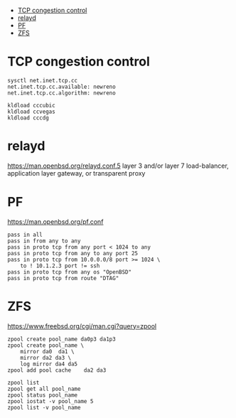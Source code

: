 <!-- TOC -->

- [TCP congestion control](#tcp-congestion-control)
- [relayd](#relayd)
- [PF](#pf)
- [ZFS](#zfs)

<!-- /TOC -->

# TCP congestion control

```
sysctl net.inet.tcp.cc
net.inet.tcp.cc.available: newreno
net.inet.tcp.cc.algorithm: newreno

kldload cccubic
kldload ccvegas
kldload cccdg
```

# relayd
https://man.openbsd.org/relayd.conf.5
layer 3 and/or layer 7 load-balancer, application layer gateway, or transparent proxy

# PF
https://man.openbsd.org/pf.conf

    pass in all 
    pass in from any to any 
    pass in proto tcp from any port < 1024 to any 
    pass in proto tcp from any to any port 25 
    pass in proto tcp from 10.0.0.0/8 port >= 1024 \ 
        to ! 10.1.2.3 port != ssh 
    pass in proto tcp from any os "OpenBSD" 
    pass in proto tcp from route "DTAG" 

# ZFS
https://www.freebsd.org/cgi/man.cgi?query=zpool

    zpool create pool_name da0p3 da1p3
    zpool create pool_name \
        mirror da0	da1 \
        mirror da2 da3 \
        log mirror da4 da5
    zpool add pool cache	da2 da3

    zpool list
    zpool get all pool_name
    zpool status pool_name
    zpool iostat -v pool_name 5
    zpool list -v pool_name